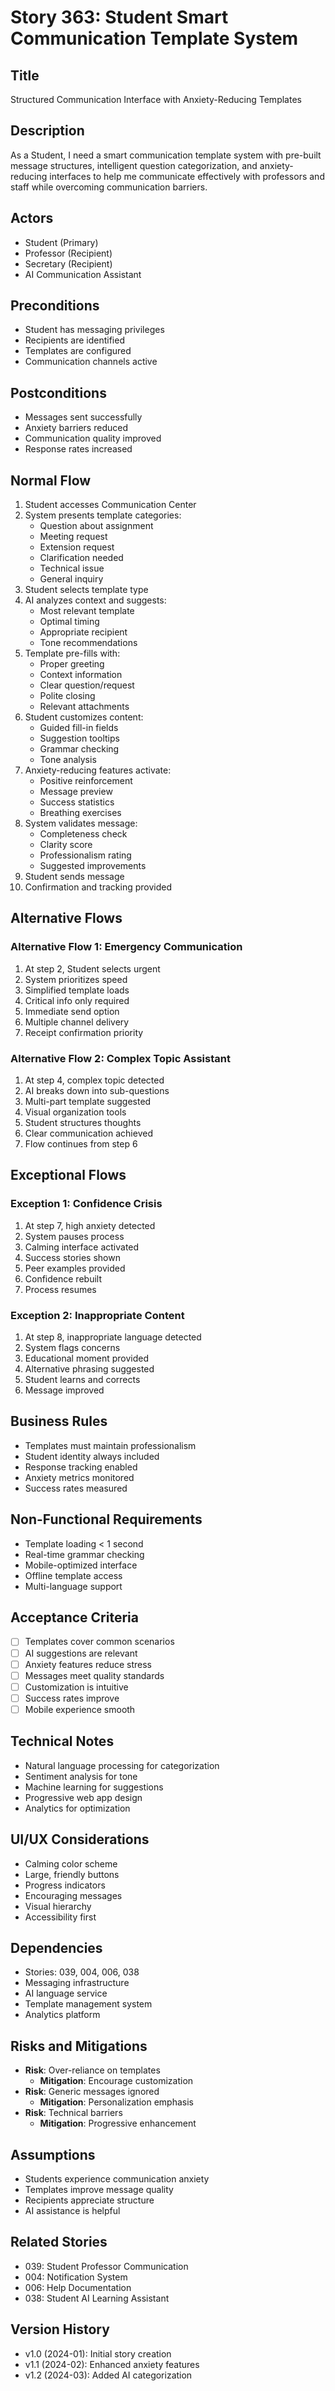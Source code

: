 # Story 363: Student Smart Communication Template System

## Title
Structured Communication Interface with Anxiety-Reducing Templates

## Description
As a Student, I need a smart communication template system with pre-built message structures, intelligent question categorization, and anxiety-reducing interfaces to help me communicate effectively with professors and staff while overcoming communication barriers.

## Actors
- Student (Primary)
- Professor (Recipient)
- Secretary (Recipient)
- AI Communication Assistant

## Preconditions
- Student has messaging privileges
- Recipients are identified
- Templates are configured
- Communication channels active

## Postconditions
- Messages sent successfully
- Anxiety barriers reduced
- Communication quality improved
- Response rates increased

## Normal Flow
1. Student accesses Communication Center
2. System presents template categories:
   - Question about assignment
   - Meeting request
   - Extension request
   - Clarification needed
   - Technical issue
   - General inquiry
3. Student selects template type
4. AI analyzes context and suggests:
   - Most relevant template
   - Optimal timing
   - Appropriate recipient
   - Tone recommendations
5. Template pre-fills with:
   - Proper greeting
   - Context information
   - Clear question/request
   - Polite closing
   - Relevant attachments
6. Student customizes content:
   - Guided fill-in fields
   - Suggestion tooltips
   - Grammar checking
   - Tone analysis
7. Anxiety-reducing features activate:
   - Positive reinforcement
   - Message preview
   - Success statistics
   - Breathing exercises
8. System validates message:
   - Completeness check
   - Clarity score
   - Professionalism rating
   - Suggested improvements
9. Student sends message
10. Confirmation and tracking provided

## Alternative Flows

### Alternative Flow 1: Emergency Communication
1. At step 2, Student selects urgent
2. System prioritizes speed
3. Simplified template loads
4. Critical info only required
5. Immediate send option
6. Multiple channel delivery
7. Receipt confirmation priority

### Alternative Flow 2: Complex Topic Assistant
1. At step 4, complex topic detected
2. AI breaks down into sub-questions
3. Multi-part template suggested
4. Visual organization tools
5. Student structures thoughts
6. Clear communication achieved
7. Flow continues from step 6

## Exceptional Flows

### Exception 1: Confidence Crisis
1. At step 7, high anxiety detected
2. System pauses process
3. Calming interface activated
4. Success stories shown
5. Peer examples provided
6. Confidence rebuilt
7. Process resumes

### Exception 2: Inappropriate Content
1. At step 8, inappropriate language detected
2. System flags concerns
3. Educational moment provided
4. Alternative phrasing suggested
5. Student learns and corrects
6. Message improved

## Business Rules
- Templates must maintain professionalism
- Student identity always included
- Response tracking enabled
- Anxiety metrics monitored
- Success rates measured

## Non-Functional Requirements
- Template loading < 1 second
- Real-time grammar checking
- Mobile-optimized interface
- Offline template access
- Multi-language support

## Acceptance Criteria
- [ ] Templates cover common scenarios
- [ ] AI suggestions are relevant
- [ ] Anxiety features reduce stress
- [ ] Messages meet quality standards
- [ ] Customization is intuitive
- [ ] Success rates improve
- [ ] Mobile experience smooth

## Technical Notes
- Natural language processing for categorization
- Sentiment analysis for tone
- Machine learning for suggestions
- Progressive web app design
- Analytics for optimization

## UI/UX Considerations
- Calming color scheme
- Large, friendly buttons
- Progress indicators
- Encouraging messages
- Visual hierarchy
- Accessibility first

## Dependencies
- Stories: 039, 004, 006, 038
- Messaging infrastructure
- AI language service
- Template management system
- Analytics platform

## Risks and Mitigations
- **Risk**: Over-reliance on templates
  - **Mitigation**: Encourage customization
- **Risk**: Generic messages ignored
  - **Mitigation**: Personalization emphasis
- **Risk**: Technical barriers
  - **Mitigation**: Progressive enhancement

## Assumptions
- Students experience communication anxiety
- Templates improve message quality
- Recipients appreciate structure
- AI assistance is helpful

## Related Stories
- 039: Student Professor Communication
- 004: Notification System
- 006: Help Documentation
- 038: Student AI Learning Assistant

## Version History
- v1.0 (2024-01): Initial story creation
- v1.1 (2024-02): Enhanced anxiety features
- v1.2 (2024-03): Added AI categorization